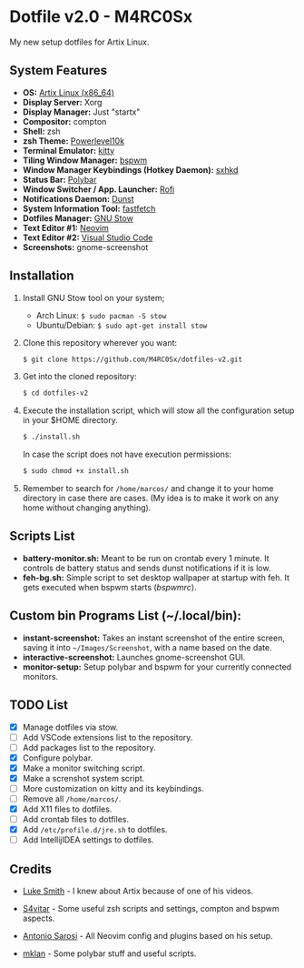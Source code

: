 # Dotfile v2.0 - M4RC0Sx
My new setup dotfiles for Artix Linux.

## System Features
* **OS:** [Artix Linux (x86_64)](https://artixlinux.org/)
* **Display Server:** Xorg
* **Display Manager:** Just "startx"
* **Compositor:** compton
* **Shell:** zsh
* **zsh Theme:** [Powerlevel10k](https://github.com/romkatv/powerlevel10k)
* **Terminal Emulator:** [kitty](https://sw.kovidgoyal.net/kitty/)
* **Tiling Window Manager:** [bspwm](https://github.com/baskerville/bspwm)
* **Window Manager Keybindings (Hotkey Daemon):** [sxhkd](https://github.com/baskerville/sxhkd) 
* **Status Bar:** [Polybar](https://github.com/polybar/polybar)
* **Window Switcher / App. Launcher:** [Rofi](https://github.com/davatorium/rofi)
* **Notifications Daemon:** [Dunst](https://github.com/dunst-project/dunst)
* **System Information Tool:** [fastfetch](https://github.com/LinusDierheimer/fastfetch)
* **Dotfiles Manager:** [GNU Stow](https://www.gnu.org/software/stow/)
* **Text Editor #1:** [Neovim](https://neovim.io/)
* **Text Editor #2:** [Visual Studio Code](https://code.visualstudio.com/)
* **Screenshots:** gnome-screenshot


## Installation
1. Install GNU Stow tool on your system;
   - Arch Linux: `$ sudo pacman -S stow`
   - Ubuntu/Debian: `$ sudo apt-get install stow`

2. Clone this repository wherever you want:
    ```bash
    $ git clone https://github.com/M4RC0Sx/dotfiles-v2.git
    ```

3. Get into the cloned repository:
    ```bash
    $ cd dotfiles-v2
    ```

4. Execute the installation script, which will stow all the configuration setup in your $HOME directory.
    ```bash
    $ ./install.sh
    ```

    In case the script does not have execution permissions:
    
    ```bash
    $ sudo chmod +x install.sh
    ```

5. Remember to search for `/home/marcos/` and change it to your home directory in case there are cases. (My idea is to make it work on any home without changing anything).


## Scripts List
- **battery-monitor.sh:** Meant to be run on crontab every 1 minute. It controls de battery status and sends dunst notifications if it is low.
- **feh-bg.sh:** Simple script to set desktop wallpaper at startup with feh. It gets executed when bspwm starts (*bspwmrc*). 


## Custom bin Programs List (~/.local/bin):
- **instant-screenshot:** Takes an instant screenshot of the entire screen, saving it into `~/Images/Screenshot`, with a name based on the date.
- **interactive-screenshot:** Launches gnome-screenshot GUI.
- **monitor-setup:** Setup polybar and bspwm for your currently connected monitors.

## TODO List
- [x] Manage dotfiles via stow.
- [ ] Add VSCode extensions list to the repository.
- [ ] Add packages list to the repository.
- [x] Configure polybar.
- [x] Make a monitor switching script.
- [x] Make a screnshot system script.
- [ ] More customization on kitty and its keybindings.
- [ ] Remove all `/home/marcos/`.
- [x] Add X11 files to dotfiles.
- [ ] Add crontab files to dotfiles.
- [x] Add `/etc/profile.d/jre.sh` to dotfiles.
- [ ] Add IntellijIDEA settings to dotfiles.

## Credits
- [Luke Smith](https://lukesmith.xyz/) - I knew about Artix because of one of his videos.

- [S4vitar](https://s4vitar.github.io/bspwm-configuration-files/#/) - Some useful zsh scripts and settings, compton and bspwm aspects.

- [Antonio Sarosi](https://github.com/antoniosarosi/dotfiles) - All Neovim config and plugins based on his setup.

- [mklan](https://github.com/mklan) - Some polybar stuff and useful scripts.
